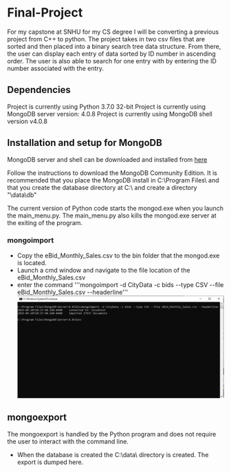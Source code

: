 # Final-Project
For my capstone at SNHU for my CS degree I will be converting a previous project from C++ to python.
The project takes in two csv files that are sorted and then placed into a binary search tree data structure.
From there, the user can display each entry of data sorted by ID number in ascending order. 
The user is also able to search for one entry with by entering the ID number associated with the entry.

## Dependencies
Project is currently using Python 3.7.0 32-bit
Project is currently using MongoDB server version: 4.0.8
Project is currently using MongoDB shell version v4.0.8

## Installation and setup for MongoDB
MongoDB server and shell can be downloaded and installed from [here](https://docs.mongodb.com/manual/tutorial/install-mongodb-on-windows/#install-mdb-edition)

Follow the instructions to download the MongoDB Community Edition.
It is recommended that you place the MongoDB install in C:\Program Files\ and that you create the database directory at C:\ and create a directory "\data\db"

The current version of Python code starts the mongod.exe when you launch the main_menu.py. The main_menu.py also kills the mongod.exe server at the exiting of the program.

### mongoimport
* Copy the eBid_Monthly_Sales.csv to the bin folder that the mongod.exe is located. 
* Launch a cmd window and navigate to the file location of the eBid_Monthly_Sales.csv
* enter the command '''mongoimport -d CityData -c bids --type CSV --file eBid_Monthly_Sales.csv --headerline'''
![successful import](mongoimport.JPG)

## mongoexport
The mongoexport is handled by the Python program and does not require the user to interact with the command line.
* When the database is created the C:\data\ directory is created. The export is dumped here.

